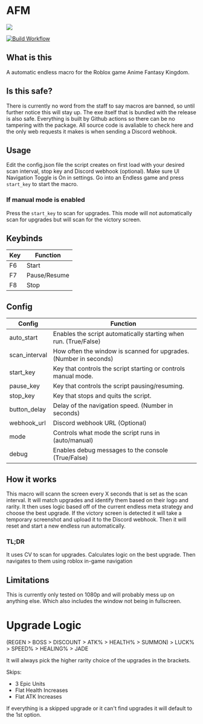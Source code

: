# AFM
 [![](https://dcbadge.limes.pink/api/server/https://discord.gg/BzVmGXQ22e)](https://discord.gg/BzVmGXQ22e)
 
 [![Build Workflow](https://github.com/daftuyda/AFM/actions/workflows/build.yml/badge.svg)](https://github.com/daftuyda/AFM/actions/workflows/build.yml)

## What is this
 A automatic endless macro for the Roblox game Anime Fantasy Kingdom.

## Is this safe?
 There is currently no word from the staff to say macros are banned, so until further notice this will stay up. The exe itself that is bundled with the release is also safe. Everything is built by Github actions so there can be no tampering with the package. All source code is avaliable to check here and the only web requests it makes is when sending a Discord webhook.

## Usage
 Edit the config.json file the script creates on first load with your desired scan interval, stop key and Discord webhook (optional).
 Make sure UI Navigation Toggle is On in settings.
 Go into an Endless game and press `start_key` to start the macro.

 ### If manual mode is enabled
 Press the `start_key` to scan for upgrades.
 This mode will not automatically scan for upgrades but will scan for the victory screen.

## Keybinds
| Key | Function     |
|-----|--------------|
| F6  | Start        |
| F7  | Pause/Resume |
| F8  | Stop         |

## Config

| Config        | Function                                                          |
|---------------|-------------------------------------------------------------------|
| auto_start    | Enables the script automatically starting when run. (True/False)  |
| scan_interval | How often the window is scanned for upgrades. (Number in seconds) |
| start_key     | Key that controls the script starting or controls manual mode.    |
| pause_key     | Key that controls the script pausing/resuming.                    |
| stop_key      | Key that stops and quits the script.                              |
| button_delay  | Delay of the navigation speed. (Number in seconds)                |
| webhook_url   | Discord webhook URL (Optional)                                    |
| mode          | Controls what mode the script runs in (auto/manual)               |
| debug         | Enables debug messages to the console (True/False)                |

## How it works
 This macro will scann the screen every X seconds that is set as the scan interval.
 It will match upgrades and identify them based on their logo and rarity.
 It then uses logic based off of the current endless meta strategy and choose the best upgrade.
 If the victory screen is detected it will take a temporary screenshot and upload it to the Discord webhook.
 Then it will reset and start a new endless run automatically.

### TL;DR
 It uses CV to scan for upgrades.
 Calculates logic on the best upgrade.
 Then navigates to them using roblox in-game navigation

## Limitations
 This is currently only tested on 1080p and will probably mess up on anything else.
 Which also includes the window not being in fullscreen.

# Upgrade Logic
 (REGEN > BOSS > DISCOUNT > ATK% > HEALTH% > SUMMON) > LUCK% > SPEED% > HEALING% > JADE

 It will always pick the higher rarity choice of the upgrades in the brackets.
 
 Skips:
 - 3 Epic Units
 - Flat Health Increases
 - Flat ATK Increases

 If everything is a skipped upgrade or it can't find upgrades it will default to the 1st option.
